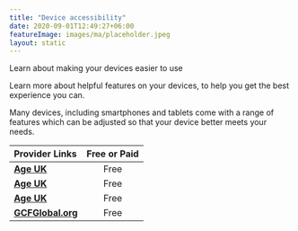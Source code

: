 ```yaml
---
title: "Device accessibility"
date: 2020-09-01T12:49:27+06:00
featureImage: images/ma/placeholder.jpeg
layout: static
---
```


Learn about making your devices easier to use

Learn more about helpful features on your devices, to help you get the best experience you can.

Many devices, including smartphones and tablets come with a range of features which can be adjusted so that your device better meets your needs.

| Provider Links      | Free or Paid  |  
| :-----------          | :--------------:      |  
| [**Age UK**](https://www.ageuk.org.uk/information-advice/work-learning/technology-internet/device-accessibility/) | Free | 
| [**Age UK**](https://www.ageuk.org.uk/information-advice/work-learning/technology-internet/downloading-apps/) | Free | 
| [**Age UK**](https://www.ageuk.org.uk/information-advice/work-learning/technology-internet/online-terms/) | Free | 
| [**GCFGlobal.org**](https://edu.gcfglobal.org/en/topics/smartphonesandtablets/) | Free | 
  

<br/><br/>






